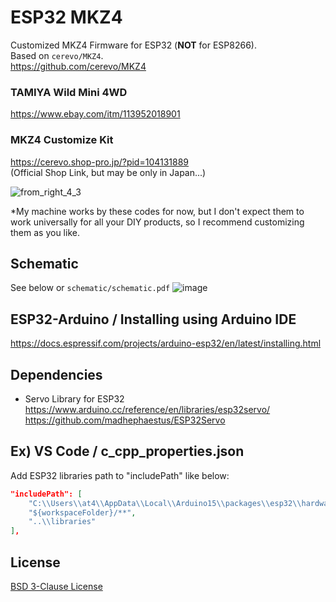 # ESP32 MKZ4
Customized MKZ4 Firmware for ESP32 (**NOT** for ESP8266).  
Based on `cerevo/MKZ4`.  
https://github.com/cerevo/MKZ4  

### TAMIYA Wild Mini 4WD
https://www.ebay.com/itm/113952018901

### MKZ4 Customize Kit
https://cerevo.shop-pro.jp/?pid=104131889  
(Official Shop Link, but may be only in Japan...)   


![from_right_4_3](https://user-images.githubusercontent.com/1344010/174665697-8dc8e9f1-966f-4778-bd89-090ed0802f1e.png)

*My machine works by these codes for now, but I don't expect them to work universally for all your DIY products, so I recommend customizing them as you like.


## Schematic
See below or `schematic/schematic.pdf`
![image](./schematic/schematic.png)


## ESP32-Arduino / Installing using Arduino IDE

https://docs.espressif.com/projects/arduino-esp32/en/latest/installing.html


## Dependencies

- Servo Library for ESP32
https://www.arduino.cc/reference/en/libraries/esp32servo/
https://github.com/madhephaestus/ESP32Servo


## Ex) VS Code / c_cpp_properties.json

Add ESP32 libraries path to "includePath" like below:

```.vscode/c_cpp_properties.json
"includePath": [
    "C:\\Users\\at4\\AppData\\Local\\Arduino15\\packages\\esp32\\hardware\\esp32\\2.0.2\\libraries",
    "${workspaceFolder}/**",
    "..\\libraries"
],
```


## License

[BSD 3-Clause License](https://opensource.org/licenses/BSD-3-Clause)
